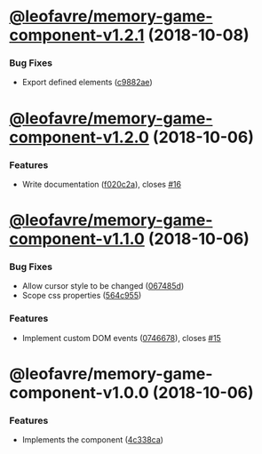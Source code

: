 # [@leofavre/memory-game-component-v1.2.1](https://github.com/leofavre/memory-game-elements/compare/@leofavre/memory-game-component-v1.2.0...@leofavre/memory-game-component-v1.2.1) (2018-10-08)


### Bug Fixes

* Export defined elements ([c9882ae](https://github.com/leofavre/memory-game-elements/commit/c9882ae))

# [@leofavre/memory-game-component-v1.2.0](https://github.com/leofavre/memory-game-elements/compare/@leofavre/memory-game-component-v1.1.0...@leofavre/memory-game-component-v1.2.0) (2018-10-06)


### Features

* Write documentation ([f020c2a](https://github.com/leofavre/memory-game-elements/commit/f020c2a)), closes [#16](https://github.com/leofavre/memory-game-elements/issues/16)

# [@leofavre/memory-game-component-v1.1.0](https://github.com/leofavre/memory-game-elements/compare/@leofavre/memory-game-component-v1.0.0...@leofavre/memory-game-component-v1.1.0) (2018-10-06)


### Bug Fixes

* Allow cursor style to be changed ([067485d](https://github.com/leofavre/memory-game-elements/commit/067485d))
* Scope css properties ([564c955](https://github.com/leofavre/memory-game-elements/commit/564c955))


### Features

* Implement custom DOM events ([0746678](https://github.com/leofavre/memory-game-elements/commit/0746678)), closes [#15](https://github.com/leofavre/memory-game-elements/issues/15)

# @leofavre/memory-game-component-v1.0.0 (2018-10-06)


### Features

* Implements the component ([4c338ca](https://github.com/leofavre/memory-game-elements/commit/4c338ca))
